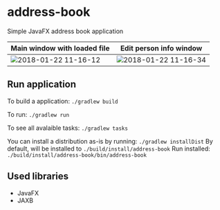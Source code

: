 # address-book
Simple JavaFX address book application

Main window with loaded file|Edit person info window
----------------------------|-----------------------
![2018-01-22 11-16-12](https://user-images.githubusercontent.com/26825416/35213284-c57540fe-ff65-11e7-9b24-24ca9605db70.png)|![2018-01-22 11-16-34](https://user-images.githubusercontent.com/26825416/35213287-c90dd03c-ff65-11e7-9c4c-57799251c0b2.png)

## Run application

To build a application: 
`./gradlew build`

To run: 
`./gradlew run`

To see all avalaible tasks: 
`./gradlew tasks`

You can install a distribution as-is by running: 
`./gradlew installDist`
By default, will be installed to `./build/install/address-book`
Run installed: `./build/install/address-book/bin/address-book`

## Used libraries
- JavaFX
- JAXB
